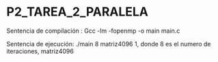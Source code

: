 # P2_TAREA_2_PARALELA
Sentencia de compilación : Gcc -lm -fopenmp -o main main.c

Sentencia de ejecución:
./main 8 matriz4096 1, donde 8 es el numero de iteraciones, matriz4096 
